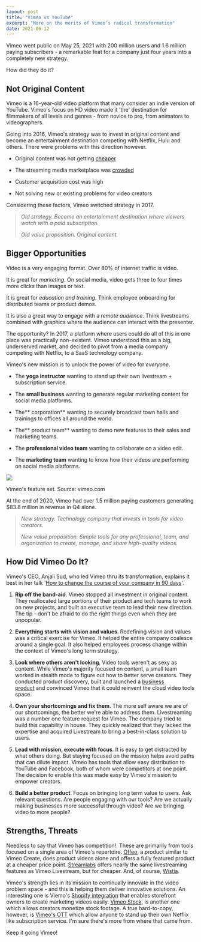 ```yaml
---
layout: post
title: "Vimeo vs YouTube"
excerpt: "More on the merits of Vimeo’s radical transformation"
date: 2021-06-12
---
```


Vimeo went public on May 25, 2021 with 200 million users and 1.6 million paying subscribers - a remarkable feat for a company just four years into a completely new strategy.

How did they do it?

**Not Original Content**
------------------------

Vimeo is a 16-year-old video platform that many consider an indie version of YouTube. Vimeo's focus on HD video made it 'the' destination for filmmakers of all levels and genres - from novice to pro, from animators to videographers.

Going into 2016, Vimeo's strategy was to invest in original content and become an entertainment destination competing with Netflix, Hulu and others. There were problems with this direction however.

-   Original content was not getting [cheaper](https://www.statista.com/statistics/707302/netflix-video-content-budget/)

-   The streaming media marketplace was [crowded](https://en.wikipedia.org/wiki/List_of_streaming_media_services)

-   Customer acquisition cost was high

-   Not solving new or existing problems for video creators

Considering these factors, Vimeo switched strategy in 2017.

> *Old strategy. Become an entertainment destination where viewers watch with a paid subscription.*
>
> *Old value proposition*. O*riginal content.*

**Bigger Opportunities**
------------------------

Video is a very engaging format. Over 80% of internet traffic is video.

It is great for *marketing*. On social media, video gets three to four times more clicks than images or text.

It is great for *education and training*. Think employee onboarding for distributed teams or product demos.

It is also a great way to engage with a *remote audience*. Think livestreams combined with graphics where the audience can interact with the presenter.

The opportunity? In 2017, a platform where users could do all of this in one place was practically non-existent. Vimeo understood this as a big, underserved market, and decided to pivot from a media company competing with Netflix, to a SaaS technology company.

Vimeo's new mission is to unlock the power of video for *everyone*.

-   The **yoga instructor** wanting to stand up their own livestream + subscription service.

-   The **small business** wanting to generate regular marketing content for social media platforms.

-   The** corporation** wanting to securely broadcast town halls and trainings to offices all around the world.

-   The** product team** wanting to demo new features to their sales and marketing teams.

-   The **professional video team** wanting to collaborate on a video edit.

-   The **marketing team** wanting to know how their videos are performing on social media platforms.

[![](https://cdn.substack.com/image/fetch/w_1456,c_limit,f_auto,q_auto:good,fl_progressive:steep/https%3A%2F%2Fbucketeer-e05bbc84-baa3-437e-9518-adb32be77984.s3.amazonaws.com%2Fpublic%2Fimages%2F2d5b349a-ed42-45f7-b2b1-18c2c1522484_1621x491.png)](https://cdn.substack.com/image/fetch/f_auto,q_auto:good,fl_progressive:steep/https%3A%2F%2Fbucketeer-e05bbc84-baa3-437e-9518-adb32be77984.s3.amazonaws.com%2Fpublic%2Fimages%2F2d5b349a-ed42-45f7-b2b1-18c2c1522484_1621x491.png)

Vimeo's feature set. Source: vimeo.com

At the end of 2020, Vimeo had over 1.5 million paying customers generating $83.8 million in revenue in Q4 alone.

> *New strategy. Technology company that invests in tools for video creators.*
>
> *New value proposition. Simple tools for any professional, team, and organization to create, manage, and share high-quality videos.*

**How Did Vimeo Do It?**
------------------------

Vimeo's CEO, Anjali Sud, who led Vimeo thru its transformation, explains it best in her talk '[How to change the course of your company in 90 days](https://www.youtube.com/watch?v=fZD74KHH1pg)'.

1.  **Rip off the band-aid**. Vimeo stopped all investment in original content. They reallocated large portions of their product and tech teams to work on new projects, and built an executive team to lead their new direction. The tip - don't be afraid to do the right things even when they are unpopular.

2.  **Everything starts with vision and values**. Redefining vision and values was a critical exercise for Vimeo. It helped the entire company coalesce around a single goal. It also helped employees process change within the context of Vimeo's long term strategy.

3.  **Look where others aren't looking**. Video tools weren't as sexy as content. While Vimeo's majority focused on content, a small team worked in stealth mode to figure out how to better serve creators. They conducted product discovery, built and launched a [business product](https://vimeo.com/blog/post/introducing-vimeo-business/) and convinced Vimeo that it could reinvent the cloud video tools space.

4.  **Own your shortcomings and fix them**. The more self aware we are of our shortcomings, the better we're able to address them. Livestreaming was a number one feature request for Vimeo. The company tried to build this capability in house. They quickly realized that they lacked the expertise and acquired Livestream to bring a best-in-class solution to users.

5.  **Lead with mission, execute with focus**. It is easy to get distracted by what others doing. But staying focused on the mission helps avoid paths that can dilute impact. Vimeo has tools that allow easy distribution to YouTube and Facebook, both of whom were competitors at one point. The decision to enable this was made easy by Vimeo's mission to empower creators.

6.  **Build a better product**. Focus on bringing long term value to users. Ask relevant questions. Are people engaging with our tools? Are we actually making businesses more successful through video? Are we bringing video to more people?

Strengths, Threats
------------------

Needless to say that Vimeo has competition!. These are primarily from tools focused on a single area of Vimeo's repertoire. [Offeo](https://offeo.com/), a product similar to Vimeo Create, does product videos alone and offers a fully featured product at a cheaper price point. [Streamlabs](https://streamlabs.com/) offers nearly the same livestreaming features as Vimeo Livestream, but for cheaper. And, of course, [Wistia](https://wistia.com/).

Vimeo's strength lies in its mission to continually innovate in the video problem space - and this is helping them deliver innovative solutions. An interesting one is Viemo's [Shopify integration](https://apps.shopify.com/vimeo_product_video_maker) that enables storefront owners to create marketing videos easily. [Vimeo Stock](https://vimeo.com/stock), is another one which allows creators monetize stock footage. A true hard-to-copy, however, is [Vimeo's OTT](https://vimeo.com/ott/home) which allow anyone to stand up their own Netflix like subscription service. I'm sure there's more from where that came from.

Keep it going Vimeo!
